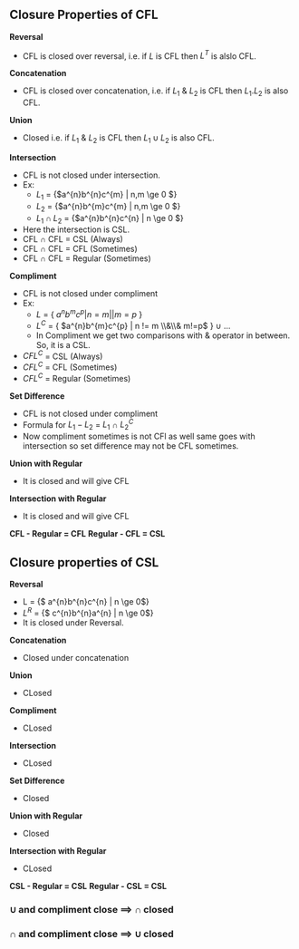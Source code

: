 ## Closure Properties of CFL

**Reversal**
- CFL is closed over reversal, i.e. if $L$ is CFL then $L^{T}$ is alslo CFL.

**Concatenation**
- CFL is closed over concatenation, i.e. if $L_{1}$ & $L_{2}$ is CFL then $L_{1}.L_{2}$ is also CFL.

**Union**
- Closed i.e.  if $L_{1}$ & $L_{2}$ is CFL then $L_{1} \cup L_{2}$ is also CFL.

**Intersection**
- CFL is not closed under intersection.
- Ex: 
    - $L_{1}$ = {$a^{n}b^{n}c^{m} | n,m \ge 0 $}
    - $L_{2}$ = {$a^{n}b^{m}c^{m} | n,m \ge 0 $}
    - $L_{1} \cap L_{2}$ = {$a^{n}b^{n}c^{n} | n \ge 0 $}
- Here the intersection is CSL.
- CFL $\cap$ CFL = CSL (Always)
- CFL $\cap$ CFL = CFL (Sometimes)
- CFL $\cap$ CFL = Regular (Sometimes)

**Compliment**
- CFL is not closed under compliment
- Ex:
    - $L$ = { $a^{n}b^{m}c^{p} | n = m || m =p$ }
    - $L^{C}$ = { $a^{n}b^{m}c^{p} | n != m \\&\\& m!=p$ } $\cup$ ...
    - In Compliment we get two comparisons with & operator in between. So, it is a CSL.
- $CFL^{C}$ = CSL (Always)
- $CFL^{C}$ = CFL (Sometimes)
- $CFL^{C}$ = Regular (Sometimes)

**Set Difference**
- CFL is not closed under compliment
- Formula for $L_{1} - L_{2}$ = $L_{1}$ $\cap$ $L_{2}^{C}$
- Now compliment sometimes is not CFl as well same goes with intersection so set difference may not be CFL sometimes.

**Union with Regular**
- It is closed and will give CFL

**Intersection with Regular**
- It is closed and will give CFL

**CFL - Regular = CFL**
**Regular - CFL = CSL**

## Closure properties of CSL

**Reversal**
- L = {$ a^{n}b^{n}c^{n} | n \ge 0$}
- $L^{R}$ = {$ c^{n}b^{n}a^{n} | n \ge 0$}
- It is closed under Reversal.

**Concatenation**
- Closed under concatenation

**Union**
- CLosed

**Compliment**
- CLosed

**Intersection**
- CLosed

**Set Difference**
- Closed

**Union with Regular**
- Closed

**Intersection with Regular**
- CLosed

**CSL - Regular = CSL**
**Regular - CSL = CSL**

### $\cup$ and compliment close ==> $\cap$ closed
### $\cap$ and compliment close ==> $\cup$ closed
